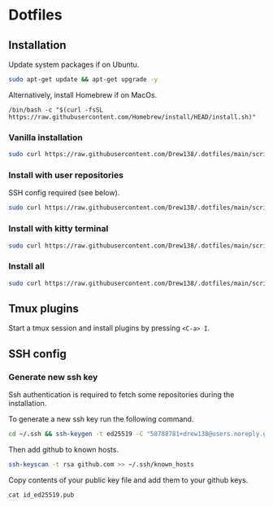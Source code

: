 # Dotfiles


## Installation

Update system packages if on Ubuntu.
```bash
sudo apt-get update && apt-get upgrade -y
```

Alternatively, install Homebrew if on MacOs.
```
/bin/bash -c "$(curl -fsSL https://raw.githubusercontent.com/Homebrew/install/HEAD/install.sh)"
```

### Vanilla installation

```bash
sudo curl https://raw.githubusercontent.com/Drew138/.dotfiles/main/scripts/install.sh | bash
```

### Install with user repositories

SSH config required (see below).
```bash
sudo curl https://raw.githubusercontent.com/Drew138/.dotfiles/main/scripts/install.sh | bash -s -- -r
```

### Install with kitty terminal

```bash
sudo curl https://raw.githubusercontent.com/Drew138/.dotfiles/main/scripts/install.sh | bash -s -- -k
```

### Install all

```bash
sudo curl https://raw.githubusercontent.com/Drew138/.dotfiles/main/scripts/install.sh | bash -s -- -k -r
```

## Tmux plugins

Start a tmux session and install plugins by pressing `<C-a> I`.


## SSH config
### Generate new ssh key

Ssh authentication is required to fetch some repositories during the installation. 

To generate a new ssh key run the following command.

```bash
cd ~/.ssh && ssh-keygen -t ed25519 -C "58788781+drew138@users.noreply.github.com"
```

Then add github to known hosts.

```bash
ssh-keyscan -t rsa github.com >> ~/.ssh/known_hosts
```

Copy contents of your public key file and add them to your github keys.

```
cat id_ed25519.pub
```
